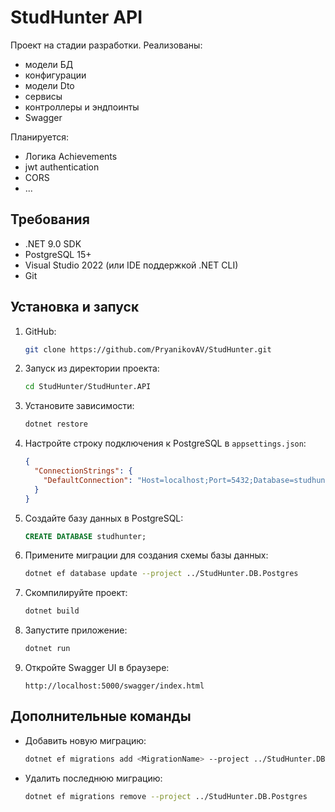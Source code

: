 # StudHunter API

Проект на стадии разработки. Реализованы:
- модели БД
- конфигурации
- модели Dto
- сервисы
- контроллеры и эндпоинты
- Swagger

Планируется:
- Логика Achievements
- jwt authentication
- CORS
- ...

## Требования

- .NET 9.0 SDK
- PostgreSQL 15+
- Visual Studio 2022 (или IDE поддержкой .NET CLI)
- Git

## Установка и запуск

1. GitHub:
   ```bash
   git clone https://github.com/PryanikovAV/StudHunter.git
   ```

2. Запуск из директории проекта:
   ```bash
   cd StudHunter/StudHunter.API
   ```

3. Установите зависимости:
   ```bash
   dotnet restore
   ```

4. Настройте строку подключения к PostgreSQL в `appsettings.json`:
   ```json
   {
     "ConnectionStrings": {
       "DefaultConnection": "Host=localhost;Port=5432;Database=studhunter;Username=postgres;Password=your_password"
     }
   }
   ```

5. Создайте базу данных в PostgreSQL:
   ```sql
   CREATE DATABASE studhunter;
   ```

6. Примените миграции для создания схемы базы данных:
   ```bash
   dotnet ef database update --project ../StudHunter.DB.Postgres
   ```

7. Скомпилируйте проект:
   ```bash
   dotnet build
   ```

8. Запустите приложение:
   ```bash
   dotnet run
   ```

9. Откройте Swagger UI в браузере:
   ```
   http://localhost:5000/swagger/index.html
   ```

## Дополнительные команды

- Добавить новую миграцию:
  ```bash
  dotnet ef migrations add <MigrationName> --project ../StudHunter.DB.Postgres
  ```

- Удалить последнюю миграцию:
  ```bash
  dotnet ef migrations remove --project ../StudHunter.DB.Postgres
  ```
